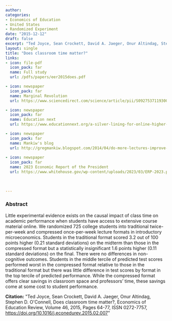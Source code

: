 ```yaml
---
author: 
categories:
- Economics of Education
- United States
- Randomized Experiment
date: "2015-12-12"
draft: false
excerpt: "Ted Joyce, Sean Crockett, David A. Jaeger, Onur Altindag, Stephen D. O'Connell, Does classroom time matter?, **Economics of Education Review**, Volume 46, 2015, Pages 64-77, ISSN 0272-7757, https://doi.org/10.1016/j.econedurev.2015.02.007"
layout: single
title: "Does classroom time matter?"
links:
- icon: file-pdf
  icon_pack: far
  name: Full study  
  url: /pdfs/papers/eer2015does.pdf

- icon: newspaper
  icon_pack: far
  name: Marginal Revolution
  url: https://www.sciencedirect.com/science/article/pii/S0927537119300132?via%3Dihub

- icon: newspaper
  icon_pack: far
  name: Education next
  url: https://www.educationnext.org/a-silver-lining-for-online-higher-education/

- icon: newspaper
  icon_pack: far
  name: Mankiw's blog
  url: http://gregmankiw.blogspot.com/2014/04/do-more-lectures-improve-student.html 
  
- icon: newspaper
  icon_pack: far
  name: 2023 Economic Report of the President
  url: https://www.whitehouse.gov/wp-content/uploads/2023/03/ERP-2023.pdf
  
    
  
---
```


### Abstract 

Little experimental evidence exists on the causal impact of class time on academic performance when students have access to extensive course material online. We randomized 725 college students into traditional twice-per-week and compressed once-per-week lecture formats in introductory microeconomics. Students in the traditional format scored 3.2 out of 100 points higher (0.21 standard deviations) on the midterm than those in the compressed format but a statistically insignificant 1.6 points higher (0.11 standard deviations) on the final. There were no differences in non-cognitive outcomes. Students in the middle tercile of predicted test scores performed worst in the compressed format relative to those in the traditional format but there was little difference in test scores by format in the top tercile of predicted performance. While the compressed format offers clear savings in classroom space and professors’ time, these savings come at some cost to student performance.

**Citation:** "Ted Joyce, Sean Crockett, David A. Jaeger, Onur Altindag, Stephen D. O'Connell, Does classroom time matter?, Economics of Education Review, Volume 46, 2015, Pages 64-77, ISSN 0272-7757, https://doi.org/10.1016/j.econedurev.2015.02.007"


